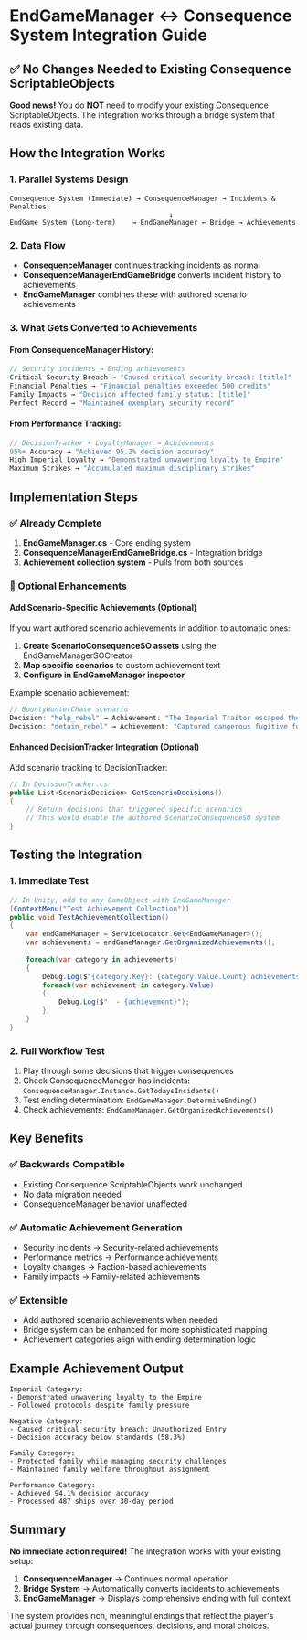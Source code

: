 # EndGameManager ↔ Consequence System Integration Guide

## ✅ No Changes Needed to Existing Consequence ScriptableObjects

**Good news!** You do **NOT** need to modify your existing Consequence ScriptableObjects. The integration works through a bridge system that reads existing data.

## How the Integration Works

### 1. **Parallel Systems Design**
```
Consequence System (Immediate) → ConsequenceManager → Incidents & Penalties
                                       ↓
EndGame System (Long-term)    → EndGameManager ← Bridge → Achievements
```

### 2. **Data Flow**
- **ConsequenceManager** continues tracking incidents as normal
- **ConsequenceManagerEndGameBridge** converts incident history to achievements
- **EndGameManager** combines these with authored scenario achievements

### 3. **What Gets Converted to Achievements**

#### From ConsequenceManager History:
```csharp
// Security incidents → Ending achievements
Critical Security Breach → "Caused critical security breach: [title]"
Financial Penalties → "Financial penalties exceeded 500 credits"
Family Impacts → "Decision affected family status: [title]"
Perfect Record → "Maintained exemplary security record"
```

#### From Performance Tracking:
```csharp
// DecisionTracker + LoyaltyManager → Achievements
95%+ Accuracy → "Achieved 95.2% decision accuracy"  
High Imperial Loyalty → "Demonstrated unwavering loyalty to Empire"
Maximum Strikes → "Accumulated maximum disciplinary strikes"
```

## Implementation Steps

### ✅ Already Complete
1. **EndGameManager.cs** - Core ending system
2. **ConsequenceManagerEndGameBridge.cs** - Integration bridge
3. **Achievement collection system** - Pulls from both sources

### 🔧 Optional Enhancements

#### Add Scenario-Specific Achievements (Optional)
If you want authored scenario achievements in addition to automatic ones:

1. **Create ScenarioConsequenceSO assets** using the EndGameManagerSOCreator
2. **Map specific scenarios** to custom achievement text
3. **Configure in EndGameManager inspector**

Example scenario achievement:
```csharp
// BountyHunterChase scenario
Decision: "help_rebel" → Achievement: "The Imperial Traitor escaped the Ravager"
Decision: "detain_rebel" → Achievement: "Captured dangerous fugitive for Imperial Justice"
```

#### Enhanced DecisionTracker Integration (Optional)
Add scenario tracking to DecisionTracker:
```csharp
// In DecisionTracker.cs
public List<ScenarioDecision> GetScenarioDecisions()
{
    // Return decisions that triggered specific scenarios
    // This would enable the authored ScenarioConsequenceSO system
}
```

## Testing the Integration

### 1. **Immediate Test**
```csharp
// In Unity, add to any GameObject with EndGameManager
[ContextMenu("Test Achievement Collection")]
public void TestAchievementCollection()
{
    var endGameManager = ServiceLocator.Get<EndGameManager>();
    var achievements = endGameManager.GetOrganizedAchievements();
    
    foreach(var category in achievements)
    {
        Debug.Log($"{category.Key}: {category.Value.Count} achievements");
        foreach(var achievement in category.Value)
        {
            Debug.Log($"  - {achievement}");
        }
    }
}
```

### 2. **Full Workflow Test**
1. Play through some decisions that trigger consequences
2. Check ConsequenceManager has incidents: `ConsequenceManager.Instance.GetTodaysIncidents()`
3. Test ending determination: `EndGameManager.DetermineEnding()`
4. Check achievements: `EndGameManager.GetOrganizedAchievements()`

## Key Benefits

### ✅ **Backwards Compatible**
- Existing Consequence ScriptableObjects work unchanged
- No data migration needed
- ConsequenceManager behavior unaffected

### ✅ **Automatic Achievement Generation**
- Security incidents → Security-related achievements
- Performance metrics → Performance achievements  
- Loyalty changes → Faction-based achievements
- Family impacts → Family-related achievements

### ✅ **Extensible**
- Add authored scenario achievements when needed
- Bridge system can be enhanced for more sophisticated mapping
- Achievement categories align with ending determination logic

## Example Achievement Output

```
Imperial Category:
- Demonstrated unwavering loyalty to the Empire
- Followed protocols despite family pressure

Negative Category:  
- Caused critical security breach: Unauthorized Entry
- Decision accuracy below standards (58.3%)

Family Category:
- Protected family while managing security challenges
- Maintained family welfare throughout assignment

Performance Category:
- Achieved 94.1% decision accuracy
- Processed 487 ships over 30-day period
```

## Summary

**No immediate action required!** The integration works with your existing setup:

1. **ConsequenceManager** → Continues normal operation
2. **Bridge System** → Automatically converts incidents to achievements  
3. **EndGameManager** → Displays comprehensive ending with full context

The system provides rich, meaningful endings that reflect the player's actual journey through consequences, decisions, and moral choices.